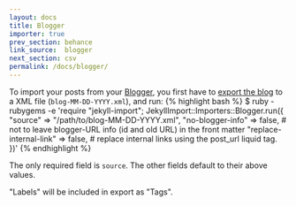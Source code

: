 ```yaml
---
layout: docs
title: Blogger
importer: true
prev_section: behance
link_source:  blogger
next_section: csv
permalink: /docs/blogger/
---
```


To import your posts from your [Blogger](https://www.blogger.com/),
you first have to [export the blog][export-blogger-xml]
to a XML file (`blog-MM-DD-YYYY.xml`),
and run:
{% highlight bash %}
$ ruby -rubygems -e 'require "jekyll-import";
    JekyllImport::Importers::Blogger.run({
      "source"                => "/path/to/blog-MM-DD-YYYY.xml",
      "no-blogger-info"       => false, # not to leave blogger-URL info (id and old URL) in the front matter
      "replace-internal-link" => false, # replace internal links using the post_url liquid tag.
    })'
{% endhighlight %}

The only required field is `source`.
The other fields default to their above values.

"Labels" will be included in export as "Tags".

[export-blogger-xml]: https://support.google.com/blogger/answer/97416 "Export or import your blog - Blogger Help"
